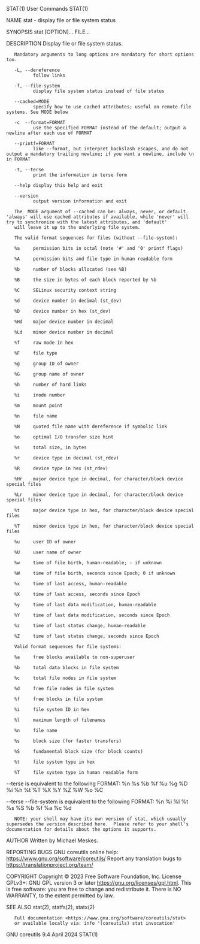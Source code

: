 STAT(1)                                                                                        User Commands                                                                                        STAT(1)

NAME
       stat - display file or file system status

SYNOPSIS
       stat [OPTION]... FILE...

DESCRIPTION
       Display file or file system status.

       Mandatory arguments to long options are mandatory for short options too.

       -L, --dereference
              follow links

       -f, --file-system
              display file system status instead of file status

       --cached=MODE
              specify how to use cached attributes; useful on remote file systems. See MODE below

       -c  --format=FORMAT
              use the specified FORMAT instead of the default; output a newline after each use of FORMAT

       --printf=FORMAT
              like --format, but interpret backslash escapes, and do not output a mandatory trailing newline; if you want a newline, include \n in FORMAT

       -t, --terse
              print the information in terse form

       --help display this help and exit

       --version
              output version information and exit

       The  MODE argument of --cached can be: always, never, or default.  'always' will use cached attributes if available, while 'never' will try to synchronize with the latest attributes, and 'default'
       will leave it up to the underlying file system.

       The valid format sequences for files (without --file-system):

       %a     permission bits in octal (note '#' and '0' printf flags)

       %A     permission bits and file type in human readable form

       %b     number of blocks allocated (see %B)

       %B     the size in bytes of each block reported by %b

       %C     SELinux security context string

       %d     device number in decimal (st_dev)

       %D     device number in hex (st_dev)

       %Hd    major device number in decimal

       %Ld    minor device number in decimal

       %f     raw mode in hex

       %F     file type

       %g     group ID of owner

       %G     group name of owner

       %h     number of hard links

       %i     inode number

       %m     mount point

       %n     file name

       %N     quoted file name with dereference if symbolic link

       %o     optimal I/O transfer size hint

       %s     total size, in bytes

       %r     device type in decimal (st_rdev)

       %R     device type in hex (st_rdev)

       %Hr    major device type in decimal, for character/block device special files

       %Lr    minor device type in decimal, for character/block device special files

       %t     major device type in hex, for character/block device special files

       %T     minor device type in hex, for character/block device special files

       %u     user ID of owner

       %U     user name of owner

       %w     time of file birth, human-readable; - if unknown

       %W     time of file birth, seconds since Epoch; 0 if unknown

       %x     time of last access, human-readable

       %X     time of last access, seconds since Epoch

       %y     time of last data modification, human-readable

       %Y     time of last data modification, seconds since Epoch

       %z     time of last status change, human-readable

       %Z     time of last status change, seconds since Epoch

       Valid format sequences for file systems:

       %a     free blocks available to non-superuser

       %b     total data blocks in file system

       %c     total file nodes in file system

       %d     free file nodes in file system

       %f     free blocks in file system

       %i     file system ID in hex

       %l     maximum length of filenames

       %n     file name

       %s     block size (for faster transfers)

       %S     fundamental block size (for block counts)

       %t     file system type in hex

       %T     file system type in human readable form

   --terse is equivalent to the following FORMAT:
              %n %s %b %f %u %g %D %i %h %t %T %X %Y %Z %W %o %C

   --terse --file-system is equivalent to the following FORMAT:
              %n %i %l %t %s %S %b %f %a %c %d

       NOTE: your shell may have its own version of stat, which usually supersedes the version described here.  Please refer to your shell's documentation for details about the options it supports.

AUTHOR
       Written by Michael Meskes.

REPORTING BUGS
       GNU coreutils online help: <https://www.gnu.org/software/coreutils/>
       Report any translation bugs to <https://translationproject.org/team/>

COPYRIGHT
       Copyright © 2023 Free Software Foundation, Inc.  License GPLv3+: GNU GPL version 3 or later <https://gnu.org/licenses/gpl.html>.
       This is free software: you are free to change and redistribute it.  There is NO WARRANTY, to the extent permitted by law.

SEE ALSO
       stat(2), statfs(2), statx(2)

       Full documentation <https://www.gnu.org/software/coreutils/stat>
       or available locally via: info '(coreutils) stat invocation'

GNU coreutils 9.4                                                                                April 2024                                                                                         STAT(1)
